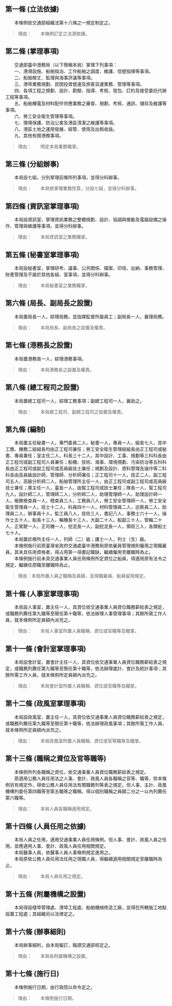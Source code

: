 第一條 (立法依據)
-----------------
　　本條例依交通部組織法第十八條之一規定制定之。  
> 理由：　　本條例訂定之法源依據。



第二條 (掌理事項)
-----------------
　　交通部臺中港務局（以下簡稱本局）掌理下列事項：  
　　一、港灣設施、船舶指泊、工作船舶之調度、維護、信號指揮等事項。  
　　二、船舶檢丈、監理與海事評議等事項。  
　　三、港埠業務規劃、民間投資營運及旅客貨運業務、管理等事項。  
　　四、各項工程之規劃、設計、勘驗、指導、考核、發包、訂約及接受委託代辦工程等事項。  
　　五、船舶機電及材料配件供應業務之審查、規劃、考核、通訊、儲存及維護等事項。  
　　六、勞工安全衛生管理等事項。  
　　七、環境保護、防治公害及港區清潔之維護等事項。  
　　八、港區土地之運用發展、經管、使用及出租收益。  
　　九、其他有關港務事項。  
> 理由：　　明定本局業務職掌。



第三條 (分組辦事)
-----------------
　　本局設七組，分別掌理前條所列事項，並得分科辦事。  
> 理由：　　本局依掌理業務性質，分設七組，並得分科辦事。



第四條 (資訊室掌理事項)
-----------------------
　　本局設資訊室，掌理資訊業務之整體規劃、設計、協調與推動及電腦設備之操作、管理與維護等事項，並得分科辦事。  
> 理由：　　本局資訊室之業務職掌。



第五條 (秘書室掌理事項)
-----------------------
　　本局設秘書室，掌理研考、議事、公共關係、檔案、印信、出納、事務管理、財產管理及不屬於其他各組、室事項，並得分科辦事。  
> 理由：　　本局秘書室之業務職掌。



第六條 (局長、副局長之設置)
---------------------------
　　本局置局長一人，綜理局務，並指揮監督所屬員工；副局長一人，襄理局務。  
> 理由：　　本局局長、副局長之設置及權責。



第七條 (港務長之設置)
---------------------
　　本局置港務長一人，綜理港務事項。  
> 理由：　　本局港務長之設置及權責。



第八條 (總工程司之設置)
-----------------------
　　本局置總工程司一人，綜理工務事項；副總工程司一人，襄助之。  
> 理由：　　本局總工程司、副總工程司之設置及權責。



第九條 (編制)
-------------
　　本局置主任秘書一人，專門委員二人，秘書一人，專員一人，組長七人，其中工務、機務二組組長均由正工程司兼任；勞工安全衛生管理組組長由正工程司或秘書、專員兼任；室主任二人，科長三十二人，其中設計、工事、規劃等三科科長由正工程司或副工程司人員兼任；船機、技術、海事、環境規劃、污染防治等五科科長由正工程司或副工程司或高員級技士兼任；規劃及設計、資料管理及操作等二科科長由高員級設計師、管理師、分析師兼任；正工程司十一人，技正二人，副工程司五人，高級分析師二人，船舶管理所主任一人，由正工程司或副工程司或高員級技士兼任；庫主任一人，臺長一人，由幫工程司或技士兼任；隊長一人，幫工程司九人，設計師二人，管理師二人，分析師二人，助理管理師一人，助理設計師一人，帳務檢查員一人，稽查員三人，工務員八人，勞工安全管理師一人，勞工安全衛生管理員一人，技士十二人，科員四十一人，材料管理員二人，巡察員二人，助理員二人，辦事員十人，監工員八人，技佐三人，書記八人，事務士六十一人，操作士五十人，船長十三人，輪機長十三人，大副二十人，船副三十人，管輪二十人，正駕駛一人，正司機一人，挖泥長一人，副挖泥長一人，領班三人，各類船士七十人。  
　　本局置診療所主任一人，列師（二）級；護士一人，列士（生）級。  
　　本條例施行前原臺灣省政府交通處臺中港務局原依雇員管理規則僱用之現職雇員，其未具任用資格者，得占用第一項書記職缺，繼續僱用至離職時為止。  
　　本條例施行前未具交通事業人員任用條例所定資位之船員，得適用原有法令之規定，繼續任原職至離職時為止。  
> 理由：本局所置人員之職稱及員額，及現職雇員、船員留用規定。



第十條 (人事室掌理事項)
-----------------------
　　本局設人事室，置主任一人，其資位依交通事業人員資位職務薪給表之規定，或職務列薦任第九職等至簡任第十職等，依法辦理人事管理事項；其餘所需工作人員，就本條例所定員額內派充之。  
> 理由：　　本局人事室所置人員職稱、資位或官職等及職掌。



第十一條 (會計室掌理事項)
-------------------------
　　本局設會計室，置會計主任一人，其資位依交通事業人員資位職務薪給表之規定，或職務列薦任第九職等至簡任第十職等，依法辦理歲計、會計及統計事項；其餘所需工作人員，就本條例所定員額內派充之。  
> 理由：　　本局會計室所置人員職稱、資位或官職等及職掌。



第十二條 (政風室掌理事項)
-------------------------
　　本局設政風室，置主任一人，其資位依交通事業人員資位職務薪給表之規定，或職務列薦任第九職等至簡任第十職等，依法辦理政風事項；其餘所需工作人員，就本條例所定員額內派充之。  
> 理由：　　本局政風室所置人員職稱、資位或官等職等及職掌。



第十三條 (職稱之資位及官等職等)
-------------------------------
　　本條例所列各職稱之資位，依交通事業人員資位職務薪給表之規定。  
　　原適用公務人員任用法之人事、會計、政風人員各職稱之官等、職等，除本條例另有規定外，得依公務人員任用法有關職務列等表之規定。但人事、主計、政風機構列委任第四職等至第五職等之職稱，得以個別職稱之員額二分之一以內列薦任第六職等。  
> 理由：　　本局人員各職稱適用規定。



第十四條 (人員任用之依據)
-------------------------
　　本局人員之任用，適用交通事業人員任用條例。但人事、會計、政風人員之任用，並應適用人事、會計、政風人員任用相關規定。  
　　本局醫事人員，依醫事人員人事條例規定進用之。  
　　本局原依公務人員任用法任用之現職人員，得繼續適用相關規定至離職時為止。  
> 理由：　　本局人員任用之規定。



第十五條 (附屬機構之設置)
-------------------------
　　本局得設棧埠管理處、港埠工程處、船舶機械修造工廠，並得在所轄施工地點設置工程處；其組織另以法律定之。  


第十六條 (辦事細則)
-------------------
　　本局辦事細則，由本局擬訂，報請交通部核定之。  
> 理由：　　本局各附屬機構之設置。



第十七條 (施行日)
-----------------
　　本條例施行日期，由行政院以命令定之。  
> 理由：　　本條例施行日期。